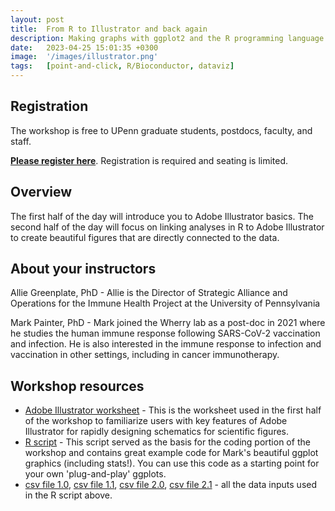 ```yaml
---
layout: post
title:  From R to Illustrator and back again
description: Making graphs with ggplot2 and the R programming language.
date:   2023-04-25 15:01:35 +0300
image:  '/images/illustrator.png'
tags:   [point-and-click, R/Bioconductor, dataviz]
---
```


## Registration

The workshop is free to UPenn graduate students, postdocs, faculty, and staff.

**[Please register here](forms.gle/q4KyFFzDMzX9WpTU6)**.  Registration is required and seating is limited.

## Overview

The first half of the day will introduce you to Adobe Illustrator basics. The second half of the day will focus on linking analyses in R to Adobe Illustrator to create beautiful figures that are directly connected to the data.

## About your instructors

Allie Greenplate, PhD - Allie is the Director of Strategic Alliance and Operations for the Immune Health Project at the University of Pennsylvania

Mark Painter, PhD - Mark joined the Wherry lab as a post-doc in 2021 where he studies the human immune response following SARS-CoV-2 vaccination and infection. He is also interested in the immune response to infection and vaccination in other settings, including in cancer immunotherapy.

## Workshop resources

* [Adobe Illustrator worksheet](https://gemini-series.netlify.app/code/Illustrator_worksheets.ai) - This is the worksheet used in the first half of the workshop to familiarize users with key features of Adobe Illustrator for rapidly designing schematics for scientific figures.
* [R script](https://gemini-series.netlify.app/code/Gemini_Workshop_20230425.R) - This script served as the basis for the coding portion of the workshop and contains great example code for Mark's beautiful ggplot graphics (including stats!).  You can use this code as a starting point for your own 'plug-and-play' ggplots.
* [csv file 1.0](https://gemini-series.netlify.app/code/Gemini.1.0.csv), [csv file 1.1](https://gemini-series.netlify.app/code/Gemini.1.1.csv), [csv file 2.0](https://gemini-series.netlify.app/code/Gemini.2.0.csv), [csv file 2.1](https://gemini-series.netlify.app/code/Gemini.2.1.csv) - all the data inputs used in the R script above.